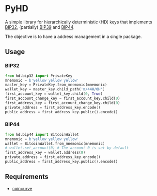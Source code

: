 # PyHD
A simple library for hierarchically deterministic (HD) keys that implements [BIP32](https://github.com/bitcoin/bips/blob/master/bip-0032.mediawiki), (partially) [BIP39](https://github.com/bitcoin/bips/blob/master/bip-0039.mediawiki) and [BIP44](https://github.com/bitcoin/bips/blob/master/bip-0044.mediawiki).

The objective is to have a address management in a single package.

## Usage
### BIP32
```python
from hd.bip32 import PrivateKey
mnemonic = b'yellow yellow yellow'
master_key = PrivateKey.from_mnemonic(mnemonic)
wallet_key = master_key.child_path('m/44H/0H')
first_account_key = wallet_key.child(0, True)
first_account_change_key = first_account_key.child(0)
first_address_key = first_account_change_key.child(0)
private_address = first_address_key.encode()
public_address = first_address_key.public().encode()
```

### BIP44
```python
from hd.bip44 import BitcoinWallet
mnemonic = b'yellow yellow yellow'
wallet = BitcoinWallet.from_mnemonic(mnemonic)
# wallet.set_account(0) # The account 0 is set by default
first_address_key = wallet.address(0)
private_address = first_address_key.encode()
public_address = first_address_key.public().encode()
```

## Requirements
* [coincurve](https://pypi.org/project/coincurve/)
